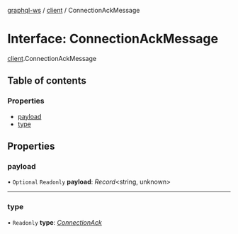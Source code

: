 [graphql-ws](../README.md) / [client](../modules/client.md) / ConnectionAckMessage

# Interface: ConnectionAckMessage

[client](../modules/client.md).ConnectionAckMessage

## Table of contents

### Properties

- [payload](client.connectionackmessage.md#payload)
- [type](client.connectionackmessage.md#type)

## Properties

### payload

• `Optional` `Readonly` **payload**: *Record*<string, unknown\>

___

### type

• `Readonly` **type**: [*ConnectionAck*](../enums/message.messagetype.md#connectionack)
